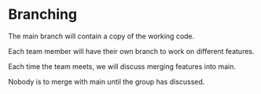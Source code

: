 # Branching

The main branch will contain a copy of the working code.

Each team member will have their own branch to work on different features.

Each time the team meets, we will discuss merging features into main.

Nobody is to merge with main until the group has discussed.
